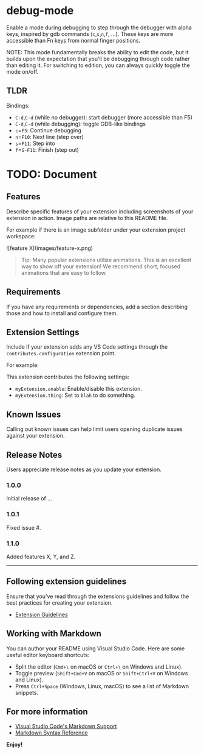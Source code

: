 # debug-mode
Enable a mode during debugging to step through the debugger
with alpha keys, inspired by gdb commands (`c`,`s`,`n`,`f`, ...).
These keys are more accessible than Fn keys from normal finger positions.

NOTE:
This mode fundamentally breaks the ability to edit the code,
but it builds upon the expectation that you'll be debugging through code rather than editing it.
For switching to edition, you can always quickly toggle the mode on/off.

## TLDR
Bindings:
- `C-d`,`C-d` (while no debugger): start debugger (more accessible than F5)
- `C-d`,`C-d` (while debugging): toggle GDB-like bindings
- `c`=`F5`: Continue debugging
- `n`=`F10`: Next line (step over)
- `s`=`F11`: Step into
- `f`=`S-F11`: Finish (step out)

# TODO: Document

## Features

Describe specific features of your extension including screenshots of your extension in action. Image paths are relative to this README file.

For example if there is an image subfolder under your extension project workspace:

\!\[feature X\]\(images/feature-x.png\)

> Tip: Many popular extensions utilize animations. This is an excellent way to show off your extension! We recommend short, focused animations that are easy to follow.

## Requirements

If you have any requirements or dependencies, add a section describing those and how to install and configure them.

## Extension Settings

Include if your extension adds any VS Code settings through the `contributes.configuration` extension point.

For example:

This extension contributes the following settings:

* `myExtension.enable`: Enable/disable this extension.
* `myExtension.thing`: Set to `blah` to do something.

## Known Issues

Calling out known issues can help limit users opening duplicate issues against your extension.

## Release Notes

Users appreciate release notes as you update your extension.

### 1.0.0

Initial release of ...

### 1.0.1

Fixed issue #.

### 1.1.0

Added features X, Y, and Z.

---

## Following extension guidelines

Ensure that you've read through the extensions guidelines and follow the best practices for creating your extension.

* [Extension Guidelines](https://code.visualstudio.com/api/references/extension-guidelines)

## Working with Markdown

You can author your README using Visual Studio Code. Here are some useful editor keyboard shortcuts:

* Split the editor (`Cmd+\` on macOS or `Ctrl+\` on Windows and Linux).
* Toggle preview (`Shift+Cmd+V` on macOS or `Shift+Ctrl+V` on Windows and Linux).
* Press `Ctrl+Space` (Windows, Linux, macOS) to see a list of Markdown snippets.

## For more information

* [Visual Studio Code's Markdown Support](http://code.visualstudio.com/docs/languages/markdown)
* [Markdown Syntax Reference](https://help.github.com/articles/markdown-basics/)

**Enjoy!**
